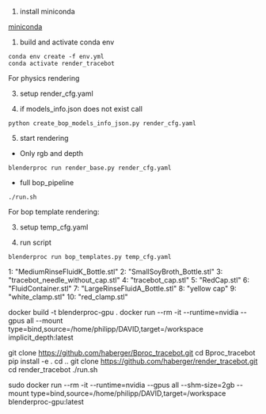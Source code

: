 1. install miniconda

[miniconda](https://docs.conda.io/en/latest/miniconda.html#)

1.  build and activate conda env
```
conda env create -f env.yml
conda activate render_tracebot
```

For physics rendering

3. setup render_cfg.yaml

4. if models_info.json does not exist call
```
python create_bop_models_info_json.py render_cfg.yaml 
```

5. start rendering

 - Only rgb and depth
```
blenderproc run render_base.py render_cfg.yaml
```

- full bop_pipeline
```
./run.sh
```
For bop template rendering:

3. setup temp_cfg.yaml

4. run script
```
blenderproc run bop_templates.py temp_cfg.yaml
```






1: "MediumRinseFluidK_Bottle.stl"
2: "SmallSoyBroth_Bottle.stl"
3: "tracebot_needle_without_cap.stl"
4: "tracebot_cap.stl"
5: "RedCap.stl"
6: "FluidContainer.stl"
7: "LargeRinseFluidA_Bottle.stl"
8: "yellow cap"
9: "white_clamp.stl"
10: "red_clamp.stl"


docker build -t blenderproc-gpu .
docker run --rm -it --runtime=nvidia --gpus all --mount type=bind,source=/home/philipp/DAVID,target=/workspace  implicit_depth:latest

git clone https://github.com/haberger/Bproc_tracebot.git
cd Bproc_tracebot
pip install -e .
cd ..
git clone https://github.com/haberger/render_tracebot.git
cd render_tracebot
./run.sh

sudo docker run --rm -it --runtime=nvidia --gpus all --shm-size=2gb  --mount type=bind,source=/home/philipp/DAVID,target=/workspace  blenderproc-gpu:latest

